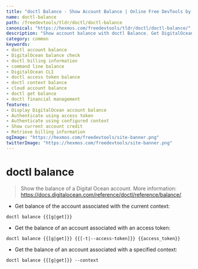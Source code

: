```yaml
---
title: "doctl Balance - Show Account Balance | Online Free DevTools by Hexmos"
name: doctl-balance
path: /freedevtools/tldr/doctl/doctl-balance
canonical: "https://hexmos.com/freedevtools/tldr/doctl/doctl-balance/"
description: "Show account balance with doctl Balance. Get DigitalOcean account balance and manage billing information with ease using the command line tool. Free online tool, no registration required."
category: common
keywords:
- doctl account balance
- DigitalOcean balance check
- doctl billing information
- command line balance
- DigitalOcean CLI
- doctl access token balance
- doctl context balance
- cloud account balance
- doctl get balance
- doctl financial management
features:
- Display DigitalOcean account balance
- Authenticate using access token
- Authenticate using configured context
- Show current account credit
- Retrieve billing information
ogImage: "https://hexmos.com/freedevtools/site-banner.png"
twitterImage: "https://hexmos.com/freedevtools/site-banner.png"
---
```


# doctl balance

> Show the balance of a Digital Ocean account.
> More information: <https://docs.digitalocean.com/reference/doctl/reference/balance/>.

- Get balance of the account associated with the current context:

`doctl balance {{[g|get]}}`

- Get the balance of an account associated with an access token:

`doctl balance {{[g|get]}} {{[-t|--access-token]}} {{access_token}}`

- Get the balance of an account associated with a specified context:

`doctl balance {{[g|get]}} --context`
